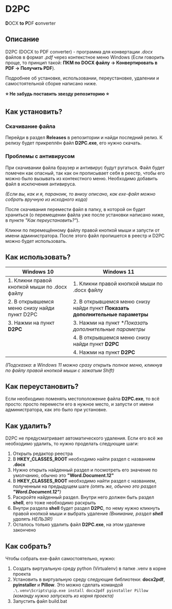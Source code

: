 # D2PC

**D**OCX **to** **P**DF **c**onverter

## Описание

D2PC (DOCX to PDF converter) - программа для конвертации *.docx* файлов в формат *.pdf* через контекстное меню Windows
(Если говорить проще, то принцип такой: **ПКМ по DOCX файлу → Конвертировать в PDF → Получить PDF**).

Подробнее об установке, использовании, переустановке, удалении и самостоятельной сборке написано ниже.

**⭐ Не забудь поставить звезду репозиторию ⭐**

## Как установить?

### Скачивание файла

Перейди в раздел **Releases** в репозитории и найди последний релиз.
К релизу будет прикреплён файл **D2PC.exe**, его нужно скачать.

### Проблемы с антивирусом

При скачивании файла браузер и антивирус будут ругаться. Файл будет помечен как опасный, так как он прописывает себя
в реестр, чтобы его можно было вызывать из контекстного меню. Необходимо добавить файл в исключения антивируса.

*(Если вы, как и я, параноик, то внизу описано, как exe-файл можно собрать вручную из исходного кода)*

После скачивания перемести файл в папку, в которой он будет храниться
(о перемещении файла уже после установки написано ниже, в пункте *"Как переустановить?"*).

Кликни по перемещённому файлу правой кнопкой мыши и запусти от имени администратора. После этого файл
пропишется в реестр и D2PC можно будет использовать.

## Как использовать?

| Windows 10                                   | Windows 11                                                                    |
|----------------------------------------------|-------------------------------------------------------------------------------|
| 1. Кликни правой кнопкой мыши по .docx файлу | 1. Кликни правой кнопкой мыши по .docx файлу                                  |
| 2. В открывшемся меню снизу найди пункт D2PC | 2. В открывшемся меню снизу найди пункт **Показать дополнительные параметры** |
| 3. Нажми на пункт **D2PC**                   | 3. Нажми на пункт **Показать дополнительные параметры*                        |
|                                              | 4. В открывшемся меню снизу найди пункт **D2PC**                              |
|                                              | 4. Нажми на пункт **D2PC**                                                    |

*(Подсказка: в Windows 11 можно сразу открыть полное меню, кликнув по файлу правой кнопкой мыши с зажатым Shift)*

## Как переустановить?

Если необходимо поменять местоположение файла **D2PC.exe**, то всё просто: просто перемести его в нужное место,
и запусти от имени администратора, как это было при установке.

## Как удалить?

D2PC не предусматривает автоматического удаления. Если его всё же необходимо удалить, то нужно проделать следующие шаги:

1. Открыть редактор реестра
2. В **HKEY_CLASSES_ROOT** необходимо найти раздел с названием **.docx**
3. Нужно открыть найденный раздел и посмотреть его значение по умолчанию, обычно это **"Word.Document.12"**
4. В **HKEY_CLASSES_ROOT** необходимо найти раздел с названием, полученным на предыдущем шаге
   *(опять же, обычно это раздел **"Word.Document.12"**)*
5. Раскройте найденный раздел. Внутри него должен быть раздел **shell**, его тоже необходимо раскрыть
6. Внутри раздела **shell** будет раздел **D2PC**, по нему нужно кликнуть правой кнопкой мыши и выбрать удаление
   *(Внимание, раздел **shell** удалять НЕЛЬЗЯ!)*
7. Осталось только удалить файл **D2PC.exe**, на этом удаление закончено

## Как собрать?

Чтобы собрать exe-файл самостоятельно, нужно:

1. Создать виртуальную среду python (Virtualenv) в папке .venv в корне проекта
2. Установить в виртуальную среду следующие библиотеки: **docx2pdf**, **pyinstaller** и **Pillow**.
   Это можно сделать командой `.\.venv\Scripts\pip.exe install docx2pdf pyinstaller Pillow`
   *(команду нужно запускать из корня проекта)*
3. Запустить файл build.bat
